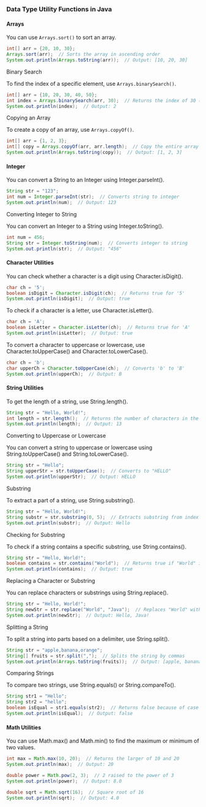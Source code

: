 ### Data Type Utility Functions in Java


#### Arrays

You can use `Arrays.sort()` to sort an array.

```java
int[] arr = {20, 10, 30};
Arrays.sort(arr);  // Sorts the array in ascending order
System.out.println(Arrays.toString(arr));  // Output: [10, 20, 30]
```

Binary Search

To find the index of a specific element, use ```Arrays.binarySearch()```.

```java
int[] arr = {10, 20, 30, 40, 50};
int index = Arrays.binarySearch(arr, 30);  // Returns the index of 30 (2)
System.out.println(index);  // Output: 2
```

Copying an Array

To create a copy of an array, use ```Arrays.copyOf()```.

```java
int[] arr = {1, 2, 3};
int[] copy = Arrays.copyOf(arr, arr.length);  // Copy the entire array
System.out.println(Arrays.toString(copy));  // Output: [1, 2, 3]
```

#### Integer

You can convert a String to an Integer using Integer.parseInt().
```java
String str = "123";
int num = Integer.parseInt(str);  // Converts string to integer
System.out.println(num);  // Output: 123
```

Converting Integer to String

You can convert an Integer to a String using Integer.toString().
```java
int num = 456;
String str = Integer.toString(num);  // Converts integer to string
System.out.println(str);  // Output: "456"
```

#### Character Utilities

You can check whether a character is a digit using Character.isDigit().
```java
char ch = '5';
boolean isDigit = Character.isDigit(ch);  // Returns true for '5'
System.out.println(isDigit);  // Output: true
```
To check if a character is a letter, use Character.isLetter().
```java
char ch = 'A';
boolean isLetter = Character.isLetter(ch);  // Returns true for 'A'
System.out.println(isLetter);  // Output: true
```

To convert a character to uppercase or lowercase, use Character.toUpperCase() and Character.toLowerCase().
```java
char ch = 'b';
char upperCh = Character.toUpperCase(ch);  // Converts 'b' to 'B'
System.out.println(upperCh);  // Output: B
```

#### String Utilities

To get the length of a string, use String.length().
```java
String str = "Hello, World!";
int length = str.length();  // Returns the number of characters in the string
System.out.println(length);  // Output: 13
```

Converting to Uppercase or Lowercase

You can convert a string to uppercase or lowercase using String.toUpperCase() and String.toLowerCase().

```java
String str = "Hello";
String upperStr = str.toUpperCase();  // Converts to "HELLO"
System.out.println(upperStr);  // Output: HELLO
```

Substring

To extract a part of a string, use String.substring().
```java
String str = "Hello, World!";
String substr = str.substring(0, 5);  // Extracts substring from index 0 to 5
System.out.println(substr);  // Output: Hello
```

Checking for Substring

To check if a string contains a specific substring, use String.contains().
```java
String str = "Hello, World!";
boolean contains = str.contains("World");  // Returns true if "World" is in the string
System.out.println(contains);  // Output: true
```

Replacing a Character or Substring

You can replace characters or substrings using String.replace().
```java
String str = "Hello, World!";
String newStr = str.replace("World", "Java");  // Replaces "World" with "Java"
System.out.println(newStr);  // Output: Hello, Java!
```

Splitting a String

To split a string into parts based on a delimiter, use String.split().
```java
String str = "apple,banana,orange";
String[] fruits = str.split(",");  // Splits the string by commas
System.out.println(Arrays.toString(fruits));  // Output: [apple, banana, orange]
```

Comparing Strings

To compare two strings, use String.equals() or String.compareTo().
```java
String str1 = "Hello";
String str2 = "hello";
boolean isEqual = str1.equals(str2);  // Returns false because of case difference
System.out.println(isEqual);  // Output: false
```

#### Math Utilities

You can use Math.max() and Math.min() to find the maximum or minimum of two values.
```java
int max = Math.max(10, 20);  // Returns the larger of 10 and 20
System.out.println(max);  // Output: 20

double power = Math.pow(2, 3);  // 2 raised to the power of 3
System.out.println(power);  // Output: 8.0

double sqrt = Math.sqrt(16);  // Square root of 16
System.out.println(sqrt);  // Output: 4.0
```